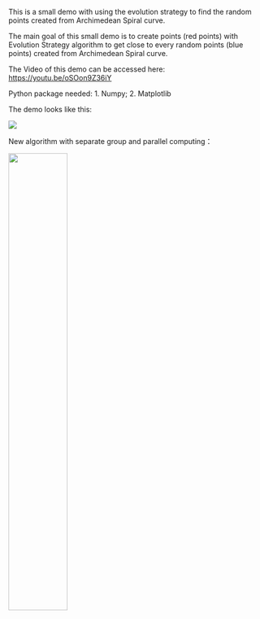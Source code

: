 This is a small demo with using the evolution strategy to find the random points created from Archimedean Spiral curve.

The main goal of this small demo is to create points (red points) with Evolution Strategy algorithm to get close to every random points (blue points) created from Archimedean Spiral curve.

The Video of this demo can be accessed here: https://youtu.be/oSOon9Z36iY

Python package needed: 1. Numpy; 2. Matplotlib

<div width = 98% overflow = hidden>
<div float = left width= 48%>
The demo looks like this:

<a><img src="https://media.giphy.com/media/d30paAzANmWcwipG/giphy.gif"></a>
</div>

<div float = left width= 48%>
New algorithm with separate group and parallel computing：

<a><img src="https://media.giphy.com/media/3osBLgoBOSWWqgh5C0/giphy.gif" width = 48% position = 'ralative'></a>
</div>
</div>
